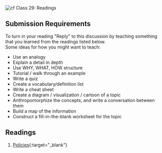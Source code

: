 ![cf](http://i.imgur.com/7v5ASc8.png) Class 29: Readings

## Submission Requirements

To turn in your reading "Reply" to this discussion by teaching something that you learned from the 
readings listed below.
<br />
Some ideas for how you might want to teach:
- Use an analogy
- Explain a detail in depth
- Use WHY, WHAT, HOW structure
- Tutorial / walk through an example
- Write a quiz
- Create a vocabulary/definition list
- Write a cheat sheet
- Create a diagram / visualization / cartoon of a topic
- Anthropomorphize the concepts, and write a conversation between them
- Build a map of the information
- Construct a fill-in-the-blank worksheet for the topic

## Readings
1. [Policies](https://docs.microsoft.com/en-us/aspnet/core/security/authorization/policies?view=aspnetcore-2.1){:target="_blank"} 